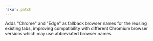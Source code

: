 ```yaml
---
'sku': patch
---
```


Adds "Chrome" and "Edge" as fallback browser names for the reusing existing tabs, improving compatibility with different Chromium browser versions which may use abbreviated browser names.
